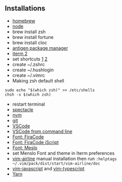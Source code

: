 ## Installations

- [homebrew](https://brew.sh/index_it.html)
- [node](https://nodejs.org/it/)
- brew install zsh
- brew install fortune
- brew install cloc
- [antigen package manager](https://github.com/zsh-users/antigen)
- [iterm 2](https://www.iterm2.com/)
- set shortcuts [1](https://stackoverflow.com/questions/6205157/iterm-2-how-to-set-keyboard-shortcuts-to-jump-to-beginning-end-of-line) [2](https://coderwall.com/p/ds2dha/word-line-deletion-and-navigation-shortcuts-in-iterm2)
- create ~/.zshrc
- create ~/.hushlogin
- create ~/.vimrc
- Making zsh default shell
```
sudo echo "$(which zsh)" >> /etc/shells
chsh -s $(which zsh)
```
- restart terminal
- [spectacle](https://www.spectacleapp.com/)
- [nvm](https://github.com/creationix/nvm)
- [git](https://git-scm.com/)
- [VSCode](https://code.visualstudio.com/)
- [VSCode from command line](https://stackoverflow.com/questions/44269510/how-to-run-visual-studio-code-from-the-command-line)
- [Font: FiraCode](https://github.com/tonsky/FiraCode)
- [Font: FiraCode iScript](https://github.com/kencrocken/FiraCodeiScript)
- [Font: Meslo](https://github.com/powerline/fonts/blob/master/Meslo%20Slashed/Meslo%20LG%20M%20Regular%20for%20Powerline.ttf)
- set Menslo Font and theme in Iterm preferences
- [vim-airline](https://github.com/vim-airline/vim-airline) manual installation then run `:helptags ~/.vim/pack/dist/start/vim-airline/doc`
- [vim-javascript](https://github.com/pangloss/vim-javascript) and [vim-typescript](https://github.com/leafgarland/typescript-vim)
- [Yarn](https://yarnpkg.com/lang/en/docs/install/)
